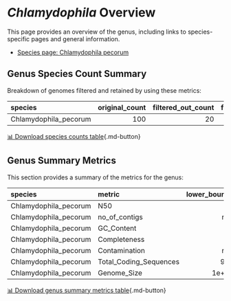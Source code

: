 # *Chlamydophila* Overview
This page provides an overview of the genus, including links to species-specific pages and general information.

- [Species page: Chlamydophila pecorum](Chlamydophila_pecorum/index.md)
## Genus Species Count Summary
Breakdown of genomes filtered and retained by using these metrics:

| species               |   original_count |   filtered_out_count |   final_count |
|:----------------------|-----------------:|---------------------:|--------------:|
| Chlamydophila_pecorum |              100 |                   20 |            80 |


[📊 Download species counts table](species_counts.csv){.md-button}
## Genus Summary Metrics
This section provides a summary of the metrics for the genus:

| species               | metric                 |   lower_bounds |   upper_bounds |
|:----------------------|:-----------------------|---------------:|---------------:|
| Chlamydophila_pecorum | N50                    |          0     |      nan       |
| Chlamydophila_pecorum | no_of_contigs          |        nan     |    12570       |
| Chlamydophila_pecorum | GC_Content             |         40     |       47       |
| Chlamydophila_pecorum | Completeness           |         52     |      nan       |
| Chlamydophila_pecorum | Contamination          |        nan     |        6       |
| Chlamydophila_pecorum | Total_Coding_Sequences |        900     |    13100       |
| Chlamydophila_pecorum | Genome_Size            |          1e+06 |        5.3e+06 |


[📊 Download genus summary metrics table](genus_summary_metrics.csv){.md-button}
